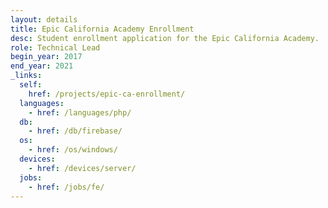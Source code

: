 ```yaml
---
layout: details
title: Epic California Academy Enrollment
desc: Student enrollment application for the Epic California Academy.
role: Technical Lead
begin_year: 2017
end_year: 2021
_links:
  self:
    href: /projects/epic-ca-enrollment/
  languages:
    - href: /languages/php/
  db:
    - href: /db/firebase/
  os:
    - href: /os/windows/
  devices:
    - href: /devices/server/
  jobs:
    - href: /jobs/fe/
---
```

